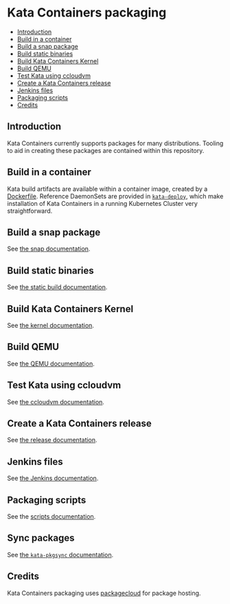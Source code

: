 # Kata Containers packaging

* [Introduction](#introduction)
* [Build in a container](#build-in-a-container)
* [Build a snap package](#build-a-snap-package)
* [Build static binaries](#build-static-binaries)
* [Build Kata Containers Kernel](#build-kata-containers-kernel)
* [Build QEMU](#build-qemu)
* [Test Kata using ccloudvm](#test-kata-using-ccloudvm)
* [Create a Kata Containers release](#create-a-kata-containers-release)
* [Jenkins files](#jenkins-files)
* [Packaging scripts](#packaging-scripts)
* [Credits](#credits)

## Introduction

Kata Containers currently supports packages for many distributions. Tooling to
aid in creating these packages are contained within this repository.

## Build in a container

Kata build artifacts are available within a container image, created by a
[Dockerfile](kata-deploy/Dockerfile). Reference DaemonSets are provided in
[`kata-deploy`](kata-deploy), which make installation of Kata Containers in a
running Kubernetes Cluster very straightforward.

## Build a snap package

See [the snap documentation](../../snap).

## Build static binaries

See [the static build documentation](static-build).

## Build Kata Containers Kernel

See [the kernel documentation](kernel).

## Build QEMU

See [the QEMU documentation](qemu).

## Test Kata using ccloudvm

See [the ccloudvm documentation](ccloudvm).

## Create a Kata Containers release

See [the release documentation](release).

## Jenkins files

See [the Jenkins documentation](Jenkinsfiles).

## Packaging scripts

See the [scripts documentation](scripts).

## Sync packages

See [the `kata-pkgsync` documentation](cmd/kata-pkgsync).

## Credits

Kata Containers packaging uses [packagecloud](https://packagecloud.io) for
package hosting.
